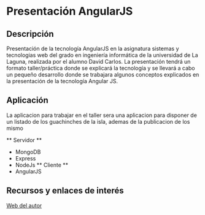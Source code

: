 # Presentación AngularJS

## Descripción

Presentación de la tecnología AngularJS en la asignatura sistemas y tecnologias web del grado en ingeniería informática de la universidad de La Laguna, realizada por el alumno David Carlos. La presentación tendrá un formato taller/práctica donde se explicará la tecnología y se llevará a cabo un pequeño desarrollo donde se trabajara algunos conceptos explicados en la presentación de la tecnología Angular JS.

## Aplicación

La aplicacion para trabajar en el taller sera una aplicacion para disponer de un listado de los guachinches de la isla, ademas de la publicacion de los mismo

** Servidor **
- MongoDB
- Express
- NodeJs
** Cliente **
- AngularJS

## Recursos y enlaces de interés

[Web del autor](http://alu0100536652.github.io/)
